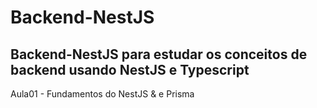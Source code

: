 # Backend-NestJS
## Backend-NestJS para estudar os conceitos de backend usando NestJS e Typescript

Aula01 - Fundamentos do NestJS & e Prisma